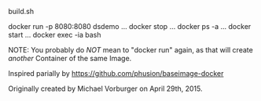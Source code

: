 build.sh

docker run -p 8080:8080 dsdemo
...
docker stop ...
docker ps -a
...
docker start ...
docker exec -ia bash

NOTE: You probably do *NOT* mean to "docker run" again, as that will create _another_ Container of the same Image.

Inspired parially by https://github.com/phusion/baseimage-docker

Originally created by Michael Vorburger on April 29th, 2015.


